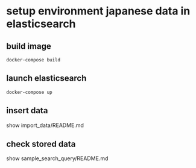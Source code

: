 # setup environment japanese data in elasticsearch

## build image

```shell script
docker-compose build
```

## launch elasticsearch

```shell script
docker-compose up
```

## insert data

show import_data/README.md

## check stored data

show sample_search_query/README.md
